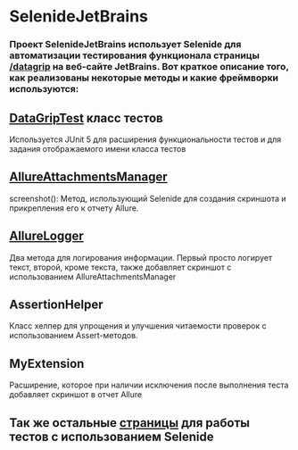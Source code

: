 # SelenideJetBrains
### Проект SelenideJetBrains использует Selenide для автоматизации тестирования функционала страницы [/datagrip](https://www.jetbrains.com/datagrip/) на веб-сайте JetBrains. Вот краткое описание того, как реализованы некоторые методы и какие фреймворки используются:
## [DataGripTest](https://github.com/markuma13/SelenideJetBrains/blob/master/src/test/java/test/DataGripTest.java) класс тестов
Используется JUnit 5 для расширения функциональности тестов и для задания отображаемого имени класса тестов
## [AllureAttachmentsManager](https://github.com/markuma13/SelenideJetBrains/blob/master/src/test/java/com/example/selenidejetbrains/AllureAttachmentsManager.java)
screenshot(): Метод, использующий Selenide для создания скриншота и прикрепления его к отчету Allure.
## [AllureLogger](https://github.com/markuma13/SelenideJetBrains/blob/master/src/test/java/com/example/selenidejetbrains/AllureLogger.java)
Два метода для логирования информации. Первый просто логирует текст, второй, кроме текста, также добавляет скриншот с использованием AllureAttachmentsManager
## AssertionHelper
Класс хелпер для упрощения и улучшения читаемости проверок с использованием Assert-методов.
## MyExtension 
Расширение, которое при наличии исключения после выполнения теста добавляет скриншот в отчет Allure

## Так же остальные [страницы](https://github.com/markuma13/SelenideJetBrains/tree/master/src/test/java/pages) для работы тестов с использованием Selenide

